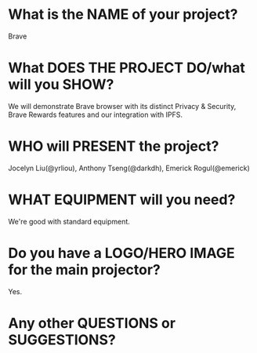 # What is the NAME of your project?
Brave

# What DOES THE PROJECT DO/what will you SHOW?
We will demonstrate Brave browser with its distinct Privacy & Security, Brave Rewards features and our integration with IPFS.

# WHO will PRESENT the project?
Jocelyn Liu(@yrliou), Anthony Tseng(@darkdh), Emerick Rogul(@emerick)

# WHAT EQUIPMENT will you need?
We're good with standard equipment.

# Do you have a LOGO/HERO IMAGE for the main projector?
Yes.

# Any other QUESTIONS or SUGGESTIONS?
